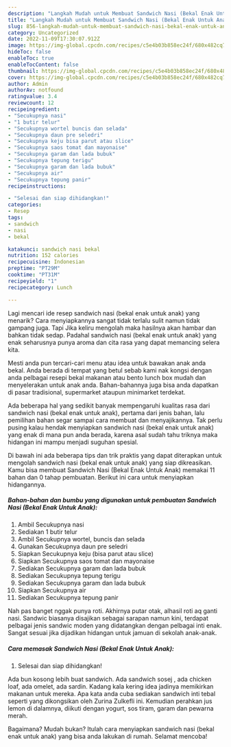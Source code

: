 ```yaml
---
description: "Langkah Mudah untuk Membuat Sandwich Nasi (Bekal Enak Untuk Anak) yang Lezat Sekali"
title: "Langkah Mudah untuk Membuat Sandwich Nasi (Bekal Enak Untuk Anak) yang Lezat Sekali"
slug: 856-langkah-mudah-untuk-membuat-sandwich-nasi-bekal-enak-untuk-anak-yang-lezat-sekali
category: Uncategorized
date: 2022-11-09T17:30:07.912Z
image: https://img-global.cpcdn.com/recipes/c5e4b03b858ec24f/680x482cq70/sandwich-nasi-bekal-enak-untuk-anak-foto-resep-utama.jpg
hideToc: false
enableToc: true
enableTocContent: false
thumbnail: https://img-global.cpcdn.com/recipes/c5e4b03b858ec24f/680x482cq70/sandwich-nasi-bekal-enak-untuk-anak-foto-resep-utama.jpg
cover: https://img-global.cpcdn.com/recipes/c5e4b03b858ec24f/680x482cq70/sandwich-nasi-bekal-enak-untuk-anak-foto-resep-utama.jpg
author: Admin
authorAv: notfound
ratingvalue: 3.4
reviewcount: 12
recipeingredient:
- "Secukupnya nasi"
- "1 butir telur"
- "Secukupnya wortel buncis dan selada"
- "Secukupnya daun pre seledri"
- "Secukupnya keju bisa parut atau slice"
- "Secukupnya saos tomat dan mayonaise"
- "Secukupnya garam dan lada bubuk"
- "Secukupnya tepung terigu"
- "Secukupnya garam dan lada bubuk"
- "Secukupnya air"
- "Secukupnya tepung panir"
recipeinstructions:

- "Selesai dan siap dihidangkan!"
categories:
- Resep
tags:
- sandwich
- nasi
- bekal

katakunci: sandwich nasi bekal 
nutrition: 152 calories
recipecuisine: Indonesian
preptime: "PT29M"
cooktime: "PT31M"
recipeyield: "1"
recipecategory: Lunch

---
```



Lagi mencari ide resep sandwich nasi (bekal enak untuk anak) yang menarik? Cara menyiapkannya sangat tidak terlalu sulit namun tidak gampang juga. Tapi Jika keliru mengolah maka hasilnya akan hambar dan bahkan tidak sedap. Padahal sandwich nasi (bekal enak untuk anak) yang enak seharusnya punya aroma dan cita rasa yang dapat memancing selera kita.


Mesti anda pun tercari-cari menu atau idea untuk bawakan anak anda bekal. Anda berada di tempat yang betul sebab kami nak kongsi dengan anda pelbagai resepi bekal makanan atau bento lunch box mudah dan menyelerakan untuk anak anda. Bahan-bahannya juga bisa anda dapatkan di pasar tradisional, supermarket ataupun minimarket terdekat.

Ada beberapa hal yang sedikit banyak mempengaruhi kualitas rasa dari sandwich nasi (bekal enak untuk anak), pertama dari jenis bahan, lalu pemilihan bahan segar sampai cara membuat dan menyajikannya. Tak perlu pusing kalau hendak menyiapkan sandwich nasi (bekal enak untuk anak) yang enak di mana pun anda berada, karena asal sudah tahu triknya maka hidangan ini mampu menjadi suguhan spesial.


Di bawah ini ada beberapa tips dan trik praktis yang dapat diterapkan untuk mengolah sandwich nasi (bekal enak untuk anak) yang siap dikreasikan. Kamu bisa membuat Sandwich Nasi (Bekal Enak Untuk Anak) memakai 11 bahan dan 0 tahap pembuatan. Berikut ini cara untuk menyiapkan hidangannya.

<!--inarticleads1-->

##### Bahan-bahan dan bumbu yang digunakan untuk pembuatan Sandwich Nasi (Bekal Enak Untuk Anak):

1. Ambil Secukupnya nasi
1. Sediakan 1 butir telur
1. Ambil Secukupnya wortel, buncis dan selada
1. Gunakan Secukupnya daun pre seledri
1. Siapkan Secukupnya keju (bisa parut atau slice)
1. Siapkan Secukupnya saos tomat dan mayonaise
1. Sediakan Secukupnya garam dan lada bubuk
1. Sediakan Secukupnya tepung terigu
1. Sediakan Secukupnya garam dan lada bubuk
1. Siapkan Secukupnya air
1. Sediakan Secukupnya tepung panir


Nah pas banget nggak punya roti. Akhirnya putar otak, alhasil roti aq ganti nasi. Sandwic biasanya disajikan sebagai sarapan namun kini, terdapat pelbagai jenis sandwic moden yang didatangkan dengan pelbagai inti enak. Sangat sesuai jika dijadikan hidangan untuk jamuan di sekolah anak-anak. 

<!--inarticleads2-->

##### Cara memasak Sandwich Nasi (Bekal Enak Untuk Anak):


1. Selesai dan siap dihidangkan!

Ada bun kosong lebih buat sandwich. Ada sandwich sosej , ada chicken loaf, ada omelet, ada sardin. Kadang kala kering idea jadinya memikirkan makanan untuk mereka. Apa kata anda cuba sediakan sandwich inti tebal seperti yang dikongsikan oleh Zurina Zulkefli ini. Kemudian perahkan jus lemon di dalamnya, diikuti dengan yogurt, sos tiram, garam dan pewarna merah. 

Bagaimana? Mudah bukan? Itulah cara menyiapkan sandwich nasi (bekal enak untuk anak) yang bisa anda lakukan di rumah. Selamat mencoba!
